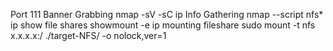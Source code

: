 Port
	111
Banner Grabbing
	nmap -sV -sC ip
Info Gathering
	nmap --script nfs* ip
show file shares
	showmount -e ip
mounting fileshare
	sudo mount -t nfs x.x.x.x:/ ./target-NFS/ -o nolock,ver=1